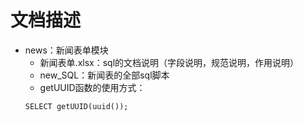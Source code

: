 # 文档描述
- news：新闻表单模块
  - 新闻表单.xlsx：sql的文档说明（字段说明，规范说明，作用说明）
  - new_SQL：新闻表的全部sql脚本
   - getUUID函数的使用方式：
   ```
   SELECT getUUID(uuid());
   ```
   
